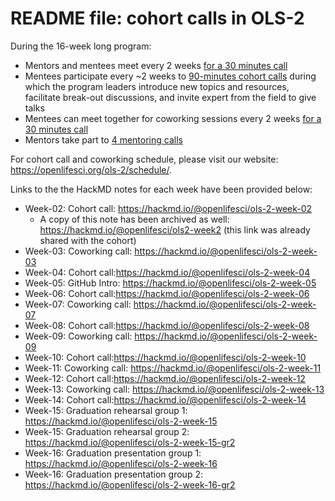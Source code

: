 # README file: cohort calls in OLS-2

During the 16-week long program:

-   Mentors and mentees meet every 2 weeks [for a 30 minutes call](https://openlifesci.org/ols-2#mentor-mentee-calls)
-   Mentees participate every ~2 weeks to [90-minutes cohort calls](https://openlifesci.org/ols-2#cohort-calls) during which the program leaders introduce new topics and resources, facilitate break-out discussions, and invite expert from the field to give talks
-   Mentees can meet together for coworking sessions every 2 weeks [for a 30 minutes call](https://openlifesci.org/ols-2#coworking-calls)
-   Mentors take part to [4 mentoring calls](https://openlifesci.org/ols-2#mentors-calls)

For cohort call and coworking schedule, please visit our website: https://openlifesci.org/ols-2/schedule/.

Links to the the HackMD notes for each week have been provided below:

- Week-02: Cohort call: https://hackmd.io/@openlifesci/ols-2-week-02
  - A copy of this note has been archived as well: https://hackmd.io/@openlifesci/ols2-week2 (this link was already shared with the cohort)
- Week-03: Coworking call: https://hackmd.io/@openlifesci/ols-2-week-03
- Week-04: Cohort call:https://hackmd.io/@openlifesci/ols-2-week-04
- Week-05: GitHub Intro: https://hackmd.io/@openlifesci/ols-2-week-05
- Week-06: Cohort call:https://hackmd.io/@openlifesci/ols-2-week-06
- Week-07: Coworking call: https://hackmd.io/@openlifesci/ols-2-week-07
- Week-08: Cohort call:https://hackmd.io/@openlifesci/ols-2-week-08
- Week-09: Coworking call: https://hackmd.io/@openlifesci/ols-2-week-09
- Week-10: Cohort call:https://hackmd.io/@openlifesci/ols-2-week-10
- Week-11: Coworking call: https://hackmd.io/@openlifesci/ols-2-week-11
- Week-12: Cohort call:https://hackmd.io/@openlifesci/ols-2-week-12
- Week-13: Coworking call: https://hackmd.io/@openlifesci/ols-2-week-13
- Week-14: Cohort call:https://hackmd.io/@openlifesci/ols-2-week-14
- Week-15: Graduation rehearsal group 1: https://hackmd.io/@openlifesci/ols-2-week-15
- Week-15: Graduation rehearsal group 2: https://hackmd.io/@openlifesci/ols-2-week-15-gr2
- Week-16: Graduation presentation group 1: https://hackmd.io/@openlifesci/ols-2-week-16
- Week-16: Graduation presentation group 2: https://hackmd.io/@openlifesci/ols-2-week-16-gr2
